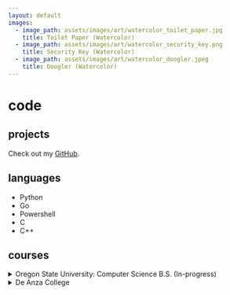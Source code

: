 ```yaml
---
layout: default
images:
  - image_path: assets/images/art/watercolor_toilet_paper.jpg
    title: Toilet Paper (Watercolor)
  - image_path: assets/images/art/watercolor_security_key.png
    title: Security Key (Watercolor)
  - image_path: assets/images/art/watercolor_doogler.jpeg
    title: Doogler (Watercolor)
---
```


# code

## projects
Check out my [GitHub](https://github.com/umjennifer/).

## languages
- Python
- Go
- Powershell
- C
- C++ 

## courses
<details>
  <summary>Oregon State University: Computer Science B.S. (In-progress)</summary>
  ✅ CS 161 INTRODUCTION TO COMPUTER SCIENCE I<br>
  ✅ CS 162 INTRODUCTION TO COMPUTER SCIENCE II<br>
  ✅ CS 225 DISCRETE STRUCTURES IN COMPUTER SCIENCE<br>
  ✅ CS 261 DATA STRUCTURES<br>
  ✅ CS 271 COMPUTER ARCHITECTURE AND ASSEMBLY LANGUAGE<br>
  ✅ CS 290 WEB DEVELOPMENT<br>
  ✅ CS 372 INTRODUCTION TO COMPUTER NETWORKS<br>
  ✅ CS 475 INTRODUCTION TO PARALLEL PROGRAMMING<br>
  ✅ CS 325 ANALYSIS OF ALGORITHMS<br>
  ⬜ CS 340 INTRODUCTION TO DATABASES<br>
  ✅ CS 344 OPERATING SYSTEMS I<br>
  ✅ CS 361 SOFTWARE ENGINEERING I<br>
  ✅ CS 362 SOFTWARE ENGINEERING II<br>
  ⬜ CS 467 ONLINE CAPSTONE PROJECT<br>
  ⬜ CS 464 OPEN SOURCE SOFTWARE<br>
</details>
<details>
  <summary>De Anza College</summary>
  ✅ CIS 22A BEGINNING PROGRAMMING METHODOLOGIES IN C++<br>
  ✅ CIS 22B INTERMEDIATE PROGRAMMING METHODOLOGIES IN C++<br>
</details>
<br>
